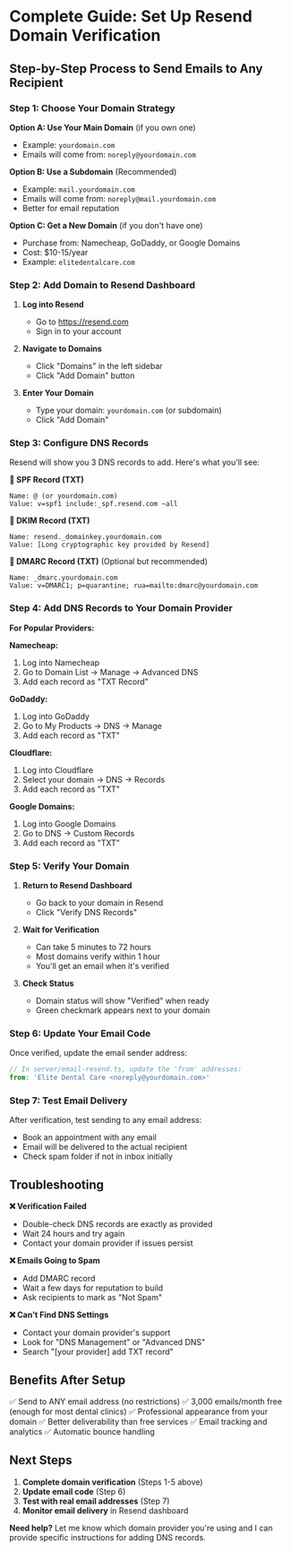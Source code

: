 # Complete Guide: Set Up Resend Domain Verification

## Step-by-Step Process to Send Emails to Any Recipient

### Step 1: Choose Your Domain Strategy

**Option A: Use Your Main Domain** (if you own one)
- Example: `yourdomain.com`
- Emails will come from: `noreply@yourdomain.com`

**Option B: Use a Subdomain** (Recommended)
- Example: `mail.yourdomain.com`
- Emails will come from: `noreply@mail.yourdomain.com`
- Better for email reputation

**Option C: Get a New Domain** (if you don't have one)
- Purchase from: Namecheap, GoDaddy, or Google Domains
- Cost: $10-15/year
- Example: `elitedentalcare.com`

### Step 2: Add Domain to Resend Dashboard

1. **Log into Resend**
   - Go to https://resend.com
   - Sign in to your account

2. **Navigate to Domains**
   - Click "Domains" in the left sidebar
   - Click "Add Domain" button

3. **Enter Your Domain**
   - Type your domain: `yourdomain.com` (or subdomain)
   - Click "Add Domain"

### Step 3: Configure DNS Records

Resend will show you 3 DNS records to add. Here's what you'll see:

**🔹 SPF Record (TXT)**
```
Name: @ (or yourdomain.com)
Value: v=spf1 include:_spf.resend.com ~all
```

**🔹 DKIM Record (TXT)**
```
Name: resend._domainkey.yourdomain.com
Value: [Long cryptographic key provided by Resend]
```

**🔹 DMARC Record (TXT)** (Optional but recommended)
```
Name: _dmarc.yourdomain.com
Value: v=DMARC1; p=quarantine; rua=mailto:dmarc@yourdomain.com
```

### Step 4: Add DNS Records to Your Domain Provider

**For Popular Providers:**

**Namecheap:**
1. Log into Namecheap
2. Go to Domain List → Manage → Advanced DNS
3. Add each record as "TXT Record"

**GoDaddy:**
1. Log into GoDaddy
2. Go to My Products → DNS → Manage
3. Add each record as "TXT"

**Cloudflare:**
1. Log into Cloudflare
2. Select your domain → DNS → Records
3. Add each record as "TXT"

**Google Domains:**
1. Log into Google Domains
2. Go to DNS → Custom Records
3. Add each record as "TXT"

### Step 5: Verify Your Domain

1. **Return to Resend Dashboard**
   - Go back to your domain in Resend
   - Click "Verify DNS Records"

2. **Wait for Verification**
   - Can take 5 minutes to 72 hours
   - Most domains verify within 1 hour
   - You'll get an email when it's verified

3. **Check Status**
   - Domain status will show "Verified" when ready
   - Green checkmark appears next to your domain

### Step 6: Update Your Email Code

Once verified, update the email sender address:

```javascript
// In server/email-resend.ts, update the 'from' addresses:
from: 'Elite Dental Care <noreply@yourdomain.com>'
```

### Step 7: Test Email Delivery

After verification, test sending to any email address:
- Book an appointment with any email
- Email will be delivered to the actual recipient
- Check spam folder if not in inbox initially

## Troubleshooting

**❌ Verification Failed**
- Double-check DNS records are exactly as provided
- Wait 24 hours and try again
- Contact your domain provider if issues persist

**❌ Emails Going to Spam**
- Add DMARC record
- Wait a few days for reputation to build
- Ask recipients to mark as "Not Spam"

**❌ Can't Find DNS Settings**
- Contact your domain provider's support
- Look for "DNS Management" or "Advanced DNS"
- Search "[your provider] add TXT record"

## Benefits After Setup

✅ Send to ANY email address (no restrictions)
✅ 3,000 emails/month free (enough for most dental clinics)
✅ Professional appearance from your domain
✅ Better deliverability than free services
✅ Email tracking and analytics
✅ Automatic bounce handling

## Next Steps

1. **Complete domain verification** (Steps 1-5 above)
2. **Update email code** (Step 6)
3. **Test with real email addresses** (Step 7)
4. **Monitor email delivery** in Resend dashboard

**Need help?** Let me know which domain provider you're using and I can provide specific instructions for adding DNS records.